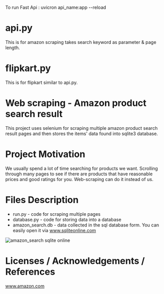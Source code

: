 To run Fast Api : uvicron api_name:app --reload

# api.py 
This is for amazon scraping takes search keyword as parameter & page length.

# flipkart.py
This is for flipkart similar to api.py.

# Web scraping - Amazon product search result
This project uses selenium for scraping multiple amazon product search result pages and then stores
the items' data found into sqlite3 database.

# Project Motivation
We usually spend a lot of time searching for products we want. Scrolling through many pages to see if
there are products that have reasonable prices and good ratings for you. Web-scraping can do it instead of us.

# Files Description
- run.py - code for scraping multiple pages
- database.py - code for storing data into a database
- amazon_search.db - data collected in the sql database form. You can easily open it via www.sqliteonline.com

![amazon_search sqlite online](/database_screenshot.JPG)
# Licenses / Acknowledgements / References
www.amazon.com
